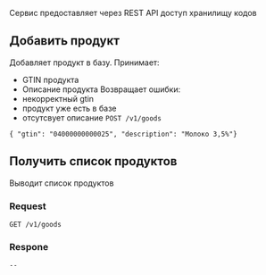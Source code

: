 Сервис предоставляет через REST API доступ хранилищу кодов

## Добавить продукт
Добавляет продукт в базу.
Принимает:
- GTIN продукта
- Описание продукта
Возвращает ошибки:
- некорректный gtin
- продукт уже есть в базе
- отсутсвует описание
`POST /v1/goods`
``````
{ "gtin": "04000000000025", "description": "Молоко 3,5%"}
``````

## Получить список продуктов
Выводит список продуктов
### Request
`GET /v1/goods`

### Respone
``````
--
``````
